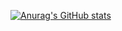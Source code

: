 [![Anurag's GitHub stats](https://github-readme-stats.vercel.app/api?username=K-tecchan)](https://github.com/anuraghazra/github-readme-stats)
